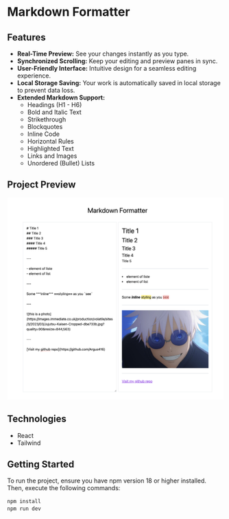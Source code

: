 # Markdown Formatter

## Features

- **Real-Time Preview:** See your changes instantly as you type.
- **Synchronized Scrolling:** Keep your editing and preview panes in sync.
- **User-Friendly Interface:** Intuitive design for a seamless editing experience.
- **Local Storage Saving:** Your work is automatically saved in local storage to prevent data loss.
- **Extended Markdown Support:**
  - Headings (H1 - H6)
  - Bold and Italic Text
  - Strikethrough
  - Blockquotes
  - Inline Code
  - Horizontal Rules
  - Highlighted Text
  - Links and Images
  - Unordered (Bullet) Lists

## Project Preview

![Project Preview](image.png)

## Technologies

- React
- Tailwind

## Getting Started

To run the project, ensure you have npm version 18 or higher installed. Then, execute the following commands:

```bash
npm install
npm run dev
```
